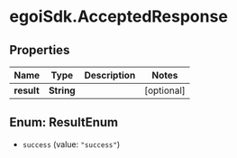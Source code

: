# egoiSdk.AcceptedResponse

## Properties
Name | Type | Description | Notes
------------ | ------------- | ------------- | -------------
**result** | **String** |  | [optional] 


<a name="ResultEnum"></a>
## Enum: ResultEnum


* `success` (value: `"success"`)




